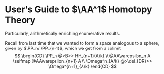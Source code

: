 # User's Guide to $\AA^1$ Homotopy Theory
Particularly, arithmetically enriching enumerative results.

Recall from last time that we wanted to form a space analogous to a sphere, given by $\PP_n/ \PP_{n-1}$, which we get from a colimit
$$
\begin{CD}
  \PP_n @>B>> HH_{n+1}(A/k) \\
  @AA\varepsilon_n A \selfmap @AA\varepsilon_{n+1} A \\
  \Omega^n_{A/k} @>\del_{DR}>> \Omega^{n+1}_{A/k}
\end{CD}
$$